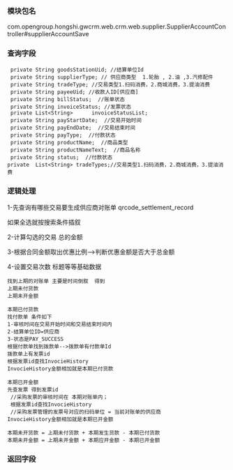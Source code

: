 ### 模块包名

com.opengroup.hongshi.gwcrm.web.crm.web.supplier.SupplierAccountController#supplierAccountSave

### 查询字段

```
 private String goodsStationUid; //结算单位Id
 private String supplierType; // 供应商类型  1.轮胎 , 2.油 ,3.汽修配件 
 private String tradeType; //交易类型1.扫码消费，2.商城消费，3.提油消费
 private String payeeUid; //收款人ID[供应商]
 private String billStatus;  //账单状态 
 private String invoiceStatus; //发票状态
 private List<String>      invoiceStatusList;
 private String payStartDate;  //交易开始时间   
 private String payEndDate;  //交易结束时间
 private String payType;  //付款状态
 private String productName;  //商品类型
 private String productNameText;  //商品名称
 private String status;  //付款状态
private  List<String> tradeTypes;//交易类型1.扫码消费，2.商城消费，3.提油消费
```



### 逻辑处理

1-先查询有哪些交易要生成供应商对账单  qrcode_settlement_record 

如果全选就按搜索条件插叙

2-计算勾选的交易 总的金额

3-根据合同金额取出优惠比例-->判断优惠金额是否大于总金额

4-设置交易次数 标题等等基础数据

```
找到上期的对账单 主要是时间倒叙  得到
上期未付货款
上期未开金额

```

```
本期已付货款
找付款单 条件如下
1-审核时间在交易开始时间和交易结束时间内
2-结算单位ID=供应商
3-状态是PAY_SUCCESS 
根据付款单找到拨款单-->拨款单有付款单Id
拨款单上有发票id
根据发票id查找InvocieHistory
InvocieHistory金额相加就是本期已付货款
```

```
本期已开金额
先查发票 得到发票id
 //采购发票的审核时间在 本期对账单内；
 根据发票id查找InvocieHistory
 //采购发票管理的发票号对应的扫码单位 = 当前对账单的供应商
InvocieHistory金额相加就是本期已开金额
```

```
本期未开货款 = 上期未付货款 + 本期发生货款 - 本期已付货款
本期未开金额 = 上期未开金额 + 本期应开金额 - 本期已开金额
```

### 返回字段




